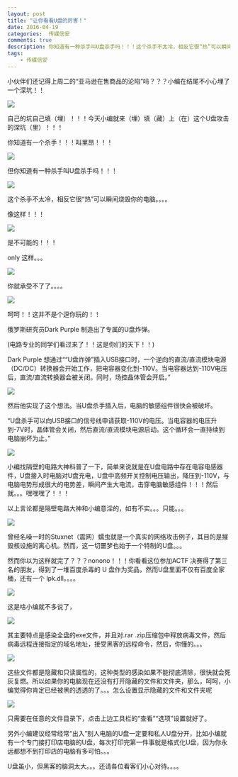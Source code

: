 ```yaml
---  
layout: post  
title: "让你看看U盘的厉害！"
date: 2016-04-19
categories:  传媒信安     
comments: true
description: 你知道有一种杀手叫U盘杀手吗！！！这个杀手不太冷，相反它很“热”可以瞬间烧毁你的电脑！！！
tags:
    - 传媒信安
---  
```

小伙伴们还记得上周二的“亚马逊在售商品的沦陷”吗？？？小编在结尾不小心埋了一个深坑！！

![](http://127.0.0.1:4000//resources/images/qq1.jpg) 

自己的坑自己填（埋）！！！今天小编就来（埋）填（藏）上（在）这个U盘攻击的深坑（里）！！！

你知道有一个杀手！！！叫里昂！！！

![](http://127.0.0.1:4000//resources/images/qq2.jpg) 

但你知道有一种杀手叫U盘杀手吗！！！

![](http://127.0.0.1:4000//resources/images/qq3.jpg) 

这个杀手不太冷，相反它很“热”可以瞬间烧毁你的电脑。。。。

像这样！！！

![](http://127.0.0.1:4000//resources/images/qq4.jpg) 

是不可能的！！！


only 这样。。。

![](http://127.0.0.1:4000//resources/images/qq5.jpg) 

你就承受不了了。。。。

![](http://127.0.0.1:4000//resources/images/qq6.jpg) 

呵呵！！这并不是个逗你玩的！！


俄罗斯研究员Dark Purple 制造出了专属的U盘炸弹。

(电路专业的同学们看过来了！！这是你们的天下！！)

Dark Purple 想通过““U盘炸弹”插入USB接口时，一个逆向的直流/直流模块电源（DC/DC）转换器会开始工作，把电容器变化到-110V。当电容器达到-110V电压后，直流/直流转换器会被关闭。同时，场控晶体管会开启。”

![](http://127.0.0.1:4000//resources/images/qq7.png) 


然后他实现了这个想法。当U盘杀手插入后，电脑的敏感组件很快会被破坏。

“U盘杀手可以向USB接口的信号线申请获取-110V的电压。当电容器的电压升到-7V时，晶体管会关闭，然后直流/直流模块电源启动。这个循环会一直持续到电脑崩坏为止。”

![](http://127.0.0.1:4000//resources/images/qq8.png) 

小编找隔壁的电路大神科普了一下，简单来说就是在U盘电路中存在电容电感器件，U盘接入时电脑对U盘充电，U盘中高频开关控制电压输出，降压到-110V，与电脑电势形成很大的电势差，瞬间产生大电流，击穿电脑敏感组件！！！然后就。。。嘿嘿嘿了！！！

以上言论都是隔壁电路大神和小编意淫的，如有不实。。。只能。。。

![](http://127.0.0.1:4000//resources/images/qq9.jpg) 

曾经名噪一时的Stuxnet（震网）蠕虫就是一个真实的网络攻击例子，其目的是摧毁核设施的离心机。然而，这一切噩梦也始于一个特制的U盘。。。

然而你以为这样就完了？？？nonono！！！你看看这位参加ACTF 决赛得了第三名的朋友，得到了一堆百度杀毒的 U 盘作为奖品，然而U盘里面不仅有百度全家桶，还有一个 lpk.dll。。。。

![](http://127.0.0.1:4000//resources/images/qq10.jpg) 

这是啥小编就不多说了，

![](http://127.0.0.1:4000//resources/images/qq11.jpg) 

其主要特点是感染全盘的exe文件，并且对.rar .zip压缩包中释放病毒文件，然后病毒远程连接指定的域名地址，接受黑客的远程命令，然后，你懂的。。。

![](http://127.0.0.1:4000//resources/images/qq12.jpg) 


这些文件都是隐藏和只读属性的，这种类型的感染如果不能彻底清除，很快就会死灰复燃。所以如果你的电脑现在还没有打开隐藏的文件和文件夹，那么，呵呵，小编觉得你肯定已经被黑的透透的了。。。怎么设置显示隐藏的文件和文件夹呢

![](http://127.0.0.1:4000//resources/images/qq13.png) 

只需要在任意的文件目录下，点击上边工具栏的“查看”“选项”设置就好了。

另外小编建议经常经常“出入”别人电脑的U盘一定要和私人U盘分开，比如小编就有一个专门接打印店电脑的U盘，每次打印完第一件事就是格式化U盘，因为你永远都想不到打印店的电脑有多可怕。。。

U盘虽小，但黑客的脑洞太大。。。还请各位看客们小心对待。。。。